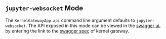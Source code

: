 ## `jupyter-websocket` Mode

The `KernelGatewayApp.api` command line argument defaults to
`jupyter-websocket`. The API exposed in this mode can be viewed
in the [swagger ui.](http://petstore.swagger.io) by entering
the link to the [swagger spec](https://raw.githubusercontent.com/jupyter/kernel_gateway/master/kernel_gateway/services/api/swagger.json)
of kernel gateway.
